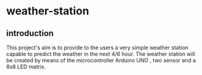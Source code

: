 # weather-station
## introduction
This project's aim is to provide to the users a very simple weather station capable to predict the weather in the next 4/6 hour. The weather station will be created by means of the microcontroller Arduino UNO , two sensor and a 8x8 LED matrix.
